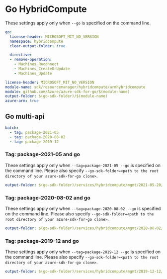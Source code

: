 # Go HybridCompute

These settings apply only when `--go` is specified on the command line.

``` yaml $(go) && !$(track2)
go:
  license-header: MICROSOFT_MIT_NO_VERSION
  namespace: hybridcompute
  clear-output-folder: true

  directive:
  - remove-operation: 
    - Machines_Reconnect
    - Machines_CreateOrUpdate
    - Machines_Update
```

``` yaml $(go) && $(track2)
license-header: MICROSOFT_MIT_NO_VERSION
module-name: sdk/resourcemanager/hybridcompute/armhybridcompute
module: github.com/Azure/azure-sdk-for-go/$(module-name)
output-folder: $(go-sdk-folder)/$(module-name)
azure-arm: true
```

## Go multi-api
``` yaml $(go) && $(multiapi)
batch:
  - tag: package-2021-05
  - tag: package-2020-08-02
  - tag: package-2019-12
```

### Tag: package-2021-05 and go

These settings apply only when `--tag=package-2021-05 --go` is specified on the command line.
Please also specify `--go-sdk-folder=<path to the root directory of your azure-sdk-for-go clone>`.

``` yaml $(tag)=='package-2021-05' && $(go)
output-folder: $(go-sdk-folder)/services/hybridcompute/mgmt/2021-05-20/hybridcompute
```

### Tag: package-2020-08-02 and go

These settings apply only when `--tag=package-2020-08-02 --go` is specified on the command line.
Please also specify `--go-sdk-folder=<path to the root directory of your azure-sdk-for-go clone>`.

``` yaml $(tag)=='package-2020-08-02' && $(go)
output-folder: $(go-sdk-folder)/services/hybridcompute/mgmt/2020-08-02/hybridcompute
```

### Tag: package-2019-12 and go

These settings apply only when `--tag=package-2019-12 --go` is specified on the command line.
Please also specify `--go-sdk-folder=<path to the root directory of your azure-sdk-for-go clone>`.

``` yaml $(tag)=='package-2019-12' && $(go)
output-folder: $(go-sdk-folder)/services/hybridcompute/mgmt/2019-12-12/hybridcompute
```

